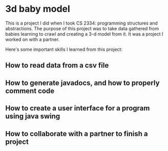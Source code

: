 # 3d baby model

This is a project I did when I took CS 2334: programming structures and abstractions. The purpose of this project was to take data gathered from babies learning to crawl and creating a 3-d model from it. It was a project I worked on with a partner.

Here's some important skills I learned from this project:

## How to read data from a csv file

## How to generate javadocs, and how to properly comment code

## How to create a user interface for a program using java swing

## How to collaborate with a partner to finish a project
